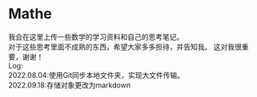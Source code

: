 # Mathe
我会在这里上传一些数学的学习资料和自己的思考笔记。  
对于这些思考里面不成熟的东西，希望大家多多担待，并告知我。
这对我很重要，谢谢！  
Log:  
2022.08.04:使用Git同步本地文件夹，实现大文件传输。  
2022.09.18:存储对象更改为markdown

